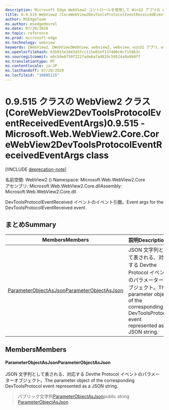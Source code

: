 ```yaml
---
description: Microsoft Edge WebView2 コントロールを使用して Win32 アプリの web コンテンツをホストする
title: 0.9.515-WebView2 (CoreWebView2DevToolsProtocolEventReceivedEventArgs の場合)
author: MSEdgeTeam
ms.author: msedgedevrel
ms.date: 07/20/2020
ms.topic: reference
ms.prod: microsoft-edge
ms.technology: webview
keywords: IWebView2、IWebView2WebView、webview2、webview、win32 アプリ、win32、edge、ICoreWebView2、ICoreWebView2Controller、browser control、edge html
ms.openlocfilehash: 63b915e1043d3fcc115e01ef137400c0cf15863c
ms.sourcegitcommit: e0cb9e6f59f222fade6afa4829c59524a9a9b9ff
ms.translationtype: MT
ms.contentlocale: ja-JP
ms.lasthandoff: 07/20/2020
ms.locfileid: "10885115"
---
```

# <span data-ttu-id="cc138-104">0.9.515 クラスの WebView2 クラス (CoreWebView2DevToolsProtocolEventReceivedEventArgs)</span><span class="sxs-lookup"><span data-stu-id="cc138-104">0.9.515 - Microsoft.Web.WebView2.Core.CoreWebView2DevToolsProtocolEventReceivedEventArgs class</span></span> 

[!INCLUDE [deprecation-note](../../includes/deprecation-note.md)]

<span data-ttu-id="cc138-105">名前空間: WebView2 () </span><span class="sxs-lookup"><span data-stu-id="cc138-105">Namespace: Microsoft.Web.WebView2.Core</span></span>\
<span data-ttu-id="cc138-106">アセンブリ: Microsoft.Web.WebView2.Core.dll</span><span class="sxs-lookup"><span data-stu-id="cc138-106">Assembly: Microsoft.Web.WebView2.Core.dll</span></span>

<span data-ttu-id="cc138-107">DevToolsProtocolEventReceived イベントのイベント引数。</span><span class="sxs-lookup"><span data-stu-id="cc138-107">Event args for the DevToolsProtocolEventReceived event.</span></span>

## <span data-ttu-id="cc138-108">まとめ</span><span class="sxs-lookup"><span data-stu-id="cc138-108">Summary</span></span>

 <span data-ttu-id="cc138-109">Members</span><span class="sxs-lookup"><span data-stu-id="cc138-109">Members</span></span>                        | <span data-ttu-id="cc138-110">説明</span><span class="sxs-lookup"><span data-stu-id="cc138-110">Descriptions</span></span>
--------------------------------|---------------------------------------------
[<span data-ttu-id="cc138-111">ParameterObjectAsJson</span><span class="sxs-lookup"><span data-stu-id="cc138-111">ParameterObjectAsJson</span></span>](#parameterobjectasjson) | <span data-ttu-id="cc138-112">JSON 文字列として表される、対応する Devthe Protocol イベントのパラメーターオブジェクト。</span><span class="sxs-lookup"><span data-stu-id="cc138-112">The parameter object of the corresponding DevToolsProtocol event represented as a JSON string.</span></span>

## <span data-ttu-id="cc138-113">Members</span><span class="sxs-lookup"><span data-stu-id="cc138-113">Members</span></span>

#### <span data-ttu-id="cc138-114">ParameterObjectAsJson</span><span class="sxs-lookup"><span data-stu-id="cc138-114">ParameterObjectAsJson</span></span> 

<span data-ttu-id="cc138-115">JSON 文字列として表される、対応する Devthe Protocol イベントのパラメーターオブジェクト。</span><span class="sxs-lookup"><span data-stu-id="cc138-115">The parameter object of the corresponding DevToolsProtocol event represented as a JSON string.</span></span>

> <span data-ttu-id="cc138-116">パブリック文字列[ParameterObjectAsJson](#parameterobjectasjson)</span><span class="sxs-lookup"><span data-stu-id="cc138-116">public string [ParameterObjectAsJson](#parameterobjectasjson)</span></span>

